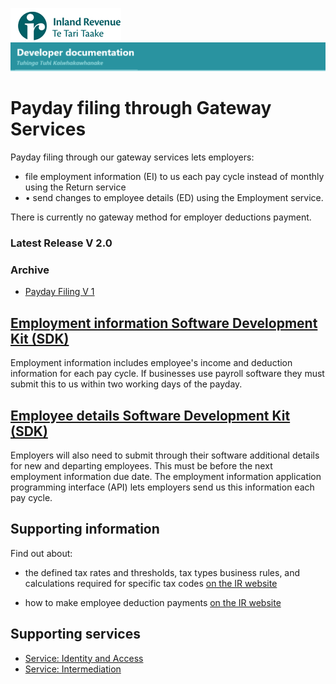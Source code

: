 ![IRD logo](../Images/IRlogo.gif)
![Software Dev](../Images/SoftwareDev.png)

# Payday filing through Gateway Services

Payday filing through our gateway services lets employers:
* file employment information (EI) to us each pay cycle instead of monthly using the Return service
* •	send changes to employee details (ED) using the Employment service.

There is currently no gateway method for employer deductions payment.

### Latest Release V 2.0

### Archive 
* [Payday Filing V 1](./Archive/V1/)

## [Employment information Software Development Kit (SDK)](Employment%20Information)

Employment information includes employee's income and deduction information for each pay cycle. 
If businesses use payroll software they must submit this to us within two working days of the payday.

## [Employee details Software Development Kit (SDK)](Employee%20Details)

Employers will also need to submit through their software additional details for new and departing employees. This must be before the next employment information due date.
The employment information application programming interface (API) lets employers send us this information each pay cycle.

## Supporting information

Find out about:

* the defined tax rates and thresholds, tax types business rules, and calculations required for specific tax codes [on the IR website](https://www.ird.govt.nz/software-providers/explore-products-contents/payday-product-api/payroll-calculations-and-business-rules/)

* how to make employee deduction payments [on the IR website](https://www.ird.govt.nz/payroll-employers/returns-payments/payday-filing/)

## Supporting services

* [Service: Identity and Access](https://github.com/InlandRevenue/Gateway_Services-Access/tree/master/Identity%20and%20Access) 
* [Service: Intermediation](https://github.com/InlandRevenue/Gateway_Services-Access/tree/master/Service%20-%20Intermediation)